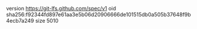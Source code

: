 version https://git-lfs.github.com/spec/v1
oid sha256:f92344fd897e61aa3e5b06d20906666de101515db0a505b37648f9b4ecb7a249
size 5010
